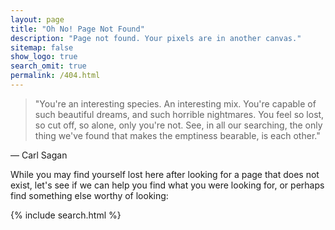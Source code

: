 ```yaml
---
layout: page
title: "Oh No! Page Not Found"
description: "Page not found. Your pixels are in another canvas."
sitemap: false
show_logo: true
search_omit: true
permalink: /404.html
---
```


> "You're an interesting species. An interesting mix. You're capable of such beautiful dreams, and such horrible nightmares. You feel so lost, so cut off, so alone, only you're not. See, in all our searching, the only thing we've found that makes the emptiness bearable, is each other."

― Carl Sagan

While you may find yourself lost here after looking for a page that does not exist, let's see if we can help you find what you were looking for, or perhaps find something else worthy of looking:

{% include search.html %}
